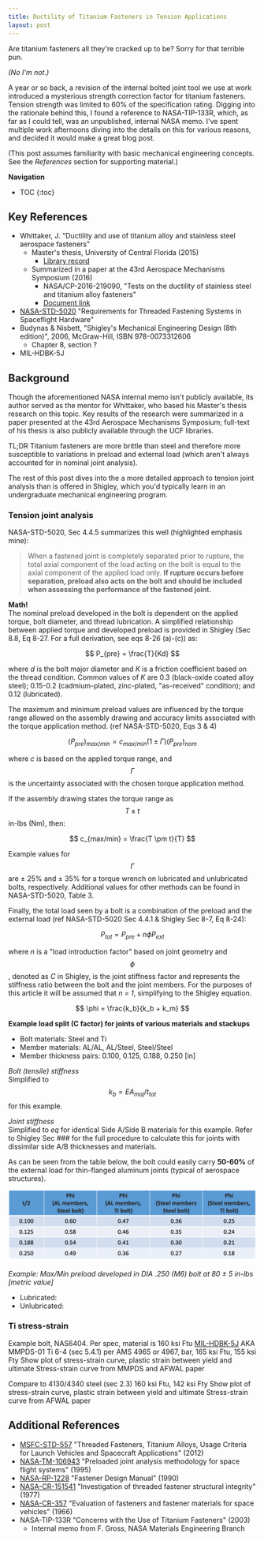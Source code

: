 ```yaml
---
title: Ductility of Titanium Fasteners in Tension Applications
layout: post
---
```

Are titanium fasteners all they're cracked up to be? Sorry for that terrible pun.

_(No I'm not.)_

A year or so back, a revision of the internal bolted joint tool we use at work introduced a mysterious strength correction factor for titanium fasteners. Tension strength was limited to 60% of the specification rating. Digging into the rationale behind this, I found a reference to NASA-TIP-133R, which, as far as I could tell, was an unpublished, internal NASA memo. I've spent multiple work afternoons diving into the details on this for various reasons, and decided it would make a great blog post.

(This post assumes familiarity with basic mechanical engineering concepts. See the *References* section for supporting material.)

**Navigation**
* TOC
{:toc}

## Key References
- Whittaker, J. "Ductility and use of titanium alloy and stainless steel aerospace fasteners"
  - Master's thesis, University of Central Florida (2015)
    - [Library record](https://digitalcommons.usf.edu/etd/5796/)
  - Summarized in a paper at the 43rd Aerospace Mechanisms Symposium (2016) 
    - NASA/CP-2016-219090, "Tests on the ductility of stainless steel and titanium alloy fasteners" 
    - [Document link](https://www.esmats.eu/amspapers/pastpapers/pdfs/2016/whittaker.pdf)
- [NASA-STD-5020](https://standards.nasa.gov/standard/nasa/nasa-std-5020) "Requirements for Threaded Fastening Systems in Spaceflight Hardware"
- Budynas & Nisbett, "Shigley's Mechanical Engineering Design (8th edition)", 2006, McGraw-Hill, ISBN 978-0073312606 
  - Chapter 8, section ?
- MIL-HDBK-5J

## Background 
Though the aforementioned NASA internal memo isn't publicly available, its author served as the mentor for Whittaker, who based his Master's thesis research on this topic. Key results of the research were summarized in a paper presented at the 43rd Aerospace Mechanisms Symposium; full-text of his thesis is also publicly available through the UCF libraries.

TL;DR Titanium fasteners are more brittle than steel and therefore more susceptible to variations in preload and external load (which aren't always accounted for in nominal joint analysis).

The rest of this post dives into the a more detailed approach to tension joint analysis than is offered in Shigley, which you'd typically learn in an undergraduate mechanical engineering program.

### Tension joint analysis
NASA-STD-5020, Sec 4.4.5 summarizes this well (highlighted emphasis mine):  
> When a fastened joint is completely separated prior to rupture, the total axial component of the
load acting on the bolt is equal to the axial component of the applied load only. **If rupture occurs
before separation, preload also acts on the bolt and should be included when assessing the
performance of the fastened joint.**

**Math!**  
The nominal preload developed in the bolt is dependent on the applied torque, bolt diameter, and thread lubrication. A simplified relationship between applied torque and developed preload is provided in Shigley (Sec 8.8, Eq 8-27. For a full derivation, see eqs 8-26 (a)-(c)) as:

$$ P_{pre} = \frac{T}{Kd} $$

where _d_ is the bolt major diameter and _K_ is a friction coefficient based on the thread condition. Common values of _K_ are 0.3 (black-oxide coated alloy steel); 0.15-0.2 (cadmium-plated, zinc-plated, "as-received" condition); and 0.12 (lubricated).

The maximum and minimum preload values are influenced by the torque range allowed on the assembly drawing and accuracy limits associated with the torque application method. (ref NASA-STD-5020, Eqs 3 & 4)

$$ {(P_{pre})}_{max/min} = c_{max/min} (1 \pm \Gamma) (P_{pre})_{nom} $$

where _c_ is based on the applied torque range, and $$ \Gamma $$ is the uncertainty associated with the chosen torque application method.

If the assembly drawing states the torque range as $$ T \pm t $$ in-lbs (Nm), then:

$$ c_{max/min} = \frac{T \pm t}{T} $$

Example values for $$ \Gamma $$ are &plusmn; 25% and &plusmn; 35% for a torque wrench on lubricated and unlubricated bolts, respectively. Additional values for other methods can be found in NASA-STD-5020, Table 3.

Finally, the total load seen by a bolt is a combination of the preload and the external load (ref NASA-STD-5020 Sec 4.4.1 & Shigley Sec 8-7, Eq 8-24):

$$ P_{tot} = P_{pre} + n \phi P_{ext} $$

where _n_ is a "load introduction factor" based on joint geometry and $$ \phi $$, denoted as _C_ in Shigley, is the joint stiffness factor and represents the stiffness ratio between the bolt and the joint members. For the purposes of this article it will be assumed that _n = 1_, simplifying to the Shigley equation.

$$ \phi = \frac{k_b}{k_b + k_m} $$

**Example load split (C factor) for joints of various materials and stackups**
- Bolt materials: Steel and Ti
- Member materials: AL/AL, AL/Steel, Steel/Steel
- Member thickness pairs: 0.100, 0.125, 0.188, 0.250 [in]

*Bolt (tensile) stiffness*  
Simplified to $$ k_b = EA_{maj}/t_{tot} $$ for this example.

*Joint stiffness*  
Simplified to $eq$ for identical Side A/Side B materials for this example. Refer to Shigley Sec ### for the full procedure to calculate this for joints with dissimilar side A/B thicknesses and materials.

As can be seen from the table below, the bolt could easily carry **50-60%** of the external load for thin-flanged aluminum joints (typical of aerospace structures). 

![phi_table](assets/ti-ductility/phi_table.png)

_Example: Max/Min preload developed in DIA .250 (M6) bolt at 80 &plusmn; 5 in-lbs [metric value]_
- Lubricated: 
- Unlubricated:

### Ti stress-strain
Example bolt, NAS6404. Per spec, material is 160 ksi Ftu
[MIL-HDBK-5J](http://everyspec.com/MIL-HDBK/MIL-HDBK-0001-0099/MIL_HDBK_5J_139/) AKA MMPDS-01
Ti 6-4 (sec 5.4.1) per AMS 4965 or 4967, bar,
165 ksi Ftu, 155 ksi Fty
Show plot of stress-strain curve, plastic strain between yield and ultimate
Stress-strain curve from MMPDS and AFWAL paper

Compare to 4130/4340 steel (sec 2.3)
160 ksi Ftu, 142 ksi Fty
Show plot of stress-strain curve, plastic strain between yield and ultimate
Stress-strain curve from AFWAL paper

## Additional References
- [MSFC-STD-557](https://standards.nasa.gov/standard/msfc/msfc-std-557) "Threaded Fasteners, Titanium Alloys, Usage Criteria for Launch Vehicles and Spacecraft Applications" (2012)
- [NASA-TM-106943](https://ntrs.nasa.gov/citations/19960012183) "Preloaded joint analysis methodology for space flight systems" (1995)
- [NASA-RP-1228](https://ntrs.nasa.gov/citations/19900009424) "Fastener Design Manual" (1990)
- [NASA-CR-151541](https://ntrs.nasa.gov/citations/19780002530) "Investigation of threaded fastener structural integrity" (1977)
- [NASA-CR-357](https://ntrs.nasa.gov/citations/19660005495) "Evaluation of fasteners and fastener materials for space vehicles" (1966)
- NASA-TIP-133R "Concerns with the Use of Titanium Fasteners" (2003)
  - Internal memo from F. Gross, NASA Materials Engineering Branch
